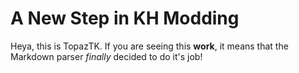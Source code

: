 # A New Step in KH Modding 

Heya, this is TopazTK. If you are seeing this **work**, it means that the Markdown parser *finally* decided to do it's job!